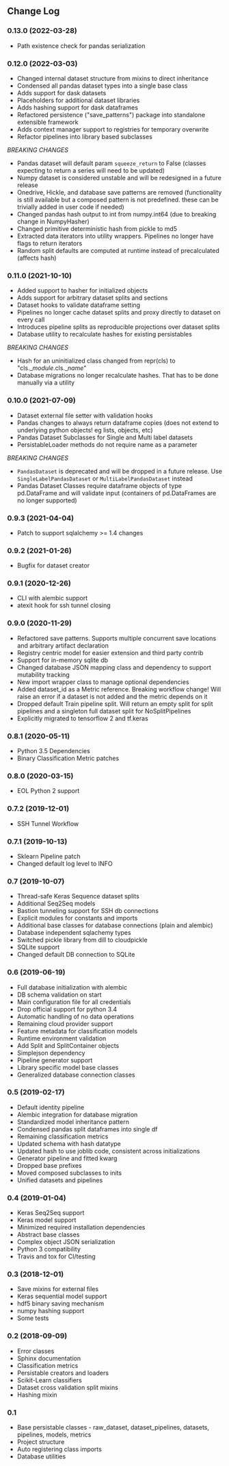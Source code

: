 ## Change Log

### 0.13.0 (2022-03-28)
- Path existence check for pandas serialization

### 0.12.0 (2022-03-03)
- Changed internal dataset structure from mixins to direct inheritance
- Condensed all pandas dataset types into a single base class
- Adds support for dask datasets
- Placeholders for additional dataset libraries
- Adds hashing support for dask dataframes
- Refactored persistence ("save_patterns") package into standalone extensible framework
- Adds context manager support to registries for temporary overwrite
- Refactor pipelines into library based subclasses

*BREAKING CHANGES*
- Pandas dataset will default param `squeeze_return` to False (classes expecting to return a series will need to be updated)
- Numpy dataset is considered unstable and will be redesigned in a future release
- Onedrive, Hickle, and database save patterns are removed (functionality is still available but a composed pattern is not predefined. these can be trivially added in user code if needed)
- Changed pandas hash output to int from numpy.int64 (due to breaking change in NumpyHasher)
- Changed primitive deterministic hash from pickle to md5
- Extracted data iterators into utility wrappers. Pipelines no longer have flags to return iterators
- Random split defaults are computed at runtime instead of precalculated (affects hash)

### 0.11.0 (2021-10-10)
- Added support to hasher for initialized objects
- Adds support for arbitrary dataset splits and sections
- Dataset hooks to validate dataframe setting
- Pipelines no longer cache dataset splits and proxy directly to dataset on every call
- Introduces pipeline splits as reproducible projections over dataset splits
- Database utility to recalculate hashes for existing persistables

*BREAKING CHANGES*
- Hash for an uninitialized class changed from repr(cls) to "cls.__module_.cls.__name_"
- Database migrations no longer recalculate hashes. That has to be done manually via a utility

### 0.10.0 (2021-07-09)
- Dataset external file setter with validation hooks
- Pandas changes to always return dataframe copies (does not extend to underlying python objects! eg lists, objects, etc)
- Pandas Dataset Subclasses for Single and Multi label datasets
- PersistableLoader methods do not require name as a parameter

*BREAKING CHANGES*
- `PandasDataset` is deprecated and will be dropped in a future release. Use `SingleLabelPandasDataset` or `MultiLabelPandasDataset` instead
- Pandas Dataset Classes require dataframe objects of type pd.DataFrame and will validate input (containers of pd.DataFrames are no longer supported)

### 0.9.3 (2021-04-04)
- Patch to support sqlalchemy >= 1.4 changes

### 0.9.2 (2021-01-26)
- Bugfix for dataset creator

### 0.9.1 (2020-12-26)
- CLI with alembic support
- atexit hook for ssh tunnel closing

### 0.9.0 (2020-11-29)
- Refactored save patterns. Supports multiple concurrent save locations and arbitrary artifact declaration
- Registry centric model for easier extension and third party contrib
- Support for in-memory sqlite db
- Changed database JSON mapping class and dependency to support mutability tracking
- New import wrapper class to manage optional dependencies
- Added dataset_id as a Metric reference. Breaking workflow change! Will raise an error if a dataset is not added and the metric depends on it
- Dropped default Train pipeline split. Will return an empty split for split pipelines and a singleton full dataset split for NoSplitPipelines
- Explicitly migrated to tensorflow 2 and tf.keras

### 0.8.1 (2020-05-11)
- Python 3.5 Dependencies
- Binary Classification Metric patches

### 0.8.0 (2020-03-15)
- EOL Python 2 support

### 0.7.2 (2019-12-01)
- SSH Tunnel Workflow

### 0.7.1 (2019-10-13)
- Sklearn Pipeline patch
- Changed default log level to INFO

### 0.7 (2019-10-07)
- Thread-safe Keras Sequence dataset splits
- Additional Seq2Seq models
- Bastion tunneling support for SSH db connections
- Explicit modules for constants and imports
- Additional base classes for database connections (plain and alembic)
- Database independent sqlachemy types
- Switched pickle library from dill to cloudpickle
- SQLite support
- Changed default DB connection to SQLite

### 0.6 (2019-06-19)
- Full database initialization with alembic
- DB schema validation on start
- Main configuration file for all credentials
- Drop official support for python 3.4
- Automatic handling of no data operations
- Remaining cloud provider support
- Feature metadata for classification models
- Runtime environment validation
- Add Split and SplitContainer objects
- Simplejson dependency
- Pipeline generator support
- Library specific model base classes
- Generalized database connection classes

### 0.5 (2019-02-17)
- Default identity pipeline
- Alembic integration for database migration
- Standardized model inheritance pattern
- Condensed pandas split dataframes into single df
- Remaining classification metrics
- Updated schema with hash datatype
- Updated hash to use joblib code, consistent across initializations
- Generator pipeline and fitted kwarg
- Dropped base prefixes
- Moved composed subclasses to inits
- Unified datasets and pipelines

### 0.4 (2019-01-04)
- Keras Seq2Seq support
- Keras model support
- Minimized required installation dependencies
- Abstract base classes
- Complex object JSON serialization
- Python 3 compatibility
- Travis and tox for CI/testing

### 0.3 (2018-12-01)
- Save mixins for external files
- Keras sequential model support
- hdf5 binary saving mechanism
- numpy hashing support
- Some tests

### 0.2 (2018-09-09)
- Error classes
- Sphinx documentation
- Classification metrics
- Persistable creators and loaders
- Scikit-Learn classifiers
- Dataset cross validation split mixins
- Hashing mixin

### 0.1
- Base persistable classes - raw_dataset, dataset_pipelines, datasets, pipelines, models, metrics
- Project structure
- Auto registering class imports
- Database utilities
